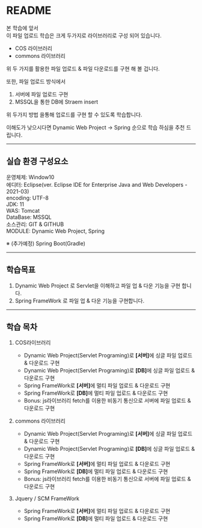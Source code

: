 # README

본 학습에 앞서  
이 파일 업로드 학습은 크게 두가지로 라이브러리로 구성 되어 있습니다.

- COS 라이브러리
- commons 라이브러리

위 두 가지를 활용한 파일 업로드 & 파일 다운로드를 구현 해 볼 겁니다.

또한, 파일 업로드 방식에서

1. 서버에 파일 업로드 구현
2. MSSQL을 통한 DB에 Straem insert

위 두가지 방법 을통해 업로드를 구현 할 수 있도록 학습합니다.

이해도가 낮으시다면 Dynamic Web Project -> Spring 순으로 학습 하심을 추천 드립니다.

---

## 실습 환경 구성요소

운영체제: Window10  
에디터: Eclipse(ver. Eclipse IDE for Enterprise Java and Web Developers - 2021-03)  
encoding: UTF-8  
JDK: 11  
WAS: Tomcat  
DataBase: MSSQL  
소스관리: GIT & GITHUB  
MODULE: Dynamic Web Project, Spring

※ (추가예정) Spring Boot(Gradle)

---

## 학습목표

1. Dynamic Web Project 로 Servlet을 이해하고 파일 업 & 다운 기능을 구현 합니다.
2. Spring FrameWork 로 파일 업 & 다운 기능을 구현합니다.

---

## 학습 목차

1. COS라이브러리

   - Dynamic Web Project(Servlet Programing)로 <b>[서버]</b>에 싱글 파일 업로드 & 다운로드 구현
   - Dynamic Web Project(Servlet Programing)로 <b>[DB]</b>에 싱글 파일 업로드 & 다운로드 구현
   - Spring FrameWork로 <b>[서버]</b>에 멀티 파일 업로드 & 다운로드 구현
   - Spring FrameWork로 <b>[DB]</b>에 멀티 파일 업로드 & 다운로드 구현
   - Bonus: js라이브러리 fetch를 이용한 비동기 통신으로 서버에 파일 업로드 & 다운로드 구현

2. commons 라이브러리

   - Dynamic Web Project(Servlet Programing)로 <b>[서버]</b>에 싱글 파일 업로드 & 다운로드 구현
   - Dynamic Web Project(Servlet Programing)로 <b>[DB]</b>에 싱글 파일 업로드 & 다운로드 구현
   - Spring FrameWork로 <b>[서버]</b>에 멀티 파일 업로드 & 다운로드 구현
   - Spring FrameWork로 <b>[DB]</b>에 멀티 파일 업로드 & 다운로드 구현
   - Bonus: js라이브러리 fetch를 이용한 비동기 통신으로 서버에 파일 업로드 & 다운로드 구현

3. Jquery / SCM FrameWork
   - Spring FrameWork로 <b>[서버]</b>에 멀티 파일 업로드 & 다운로드 구현
   - Spring FrameWork로 <b>[DB]</b>에 멀티 파일 업로드 & 다운로드 구현
